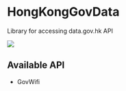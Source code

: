 # HongKongGovData
Library for accessing data.gov.hk API

[![](https://jitpack.io/v/seventhmoon/HongKongGovData.svg)](https://jitpack.io/#seventhmoon/HongKongGovData)

## Available API
 - GovWifi
